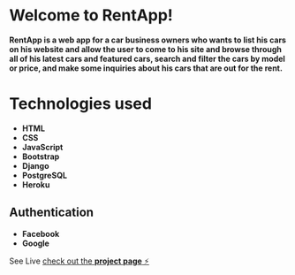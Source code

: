 # Welcome to RentApp!

**RentApp is a web app for a car business owners who wants to list his cars on his website and allow the user to come to his site and browse through all of his latest cars and featured cars, search and filter the cars by model or price, and make some inquiries about his cars that are out for the rent.**


# **Technologies used**

- **HTML**
- **CSS**
- **JavaScript**
- **Bootstrap**
- **Django**
- **PostgreSQL**
- **Heroku**

## Authentication

- **Facebook**
- **Google**

See Live [check out the **project page** ⚡️](https://)
